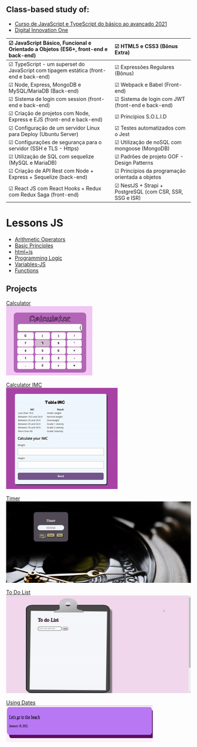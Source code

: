 
## Class-based study of:
- <a href="https://www.udemy.com/course/curso-de-javascript-moderno-do-basico-ao-avancado/" target="_blank"> Curso de JavaScript e TypeScript do básico ao avançado 2021 </a>
- <a href="https://web.dio.me/home" target="_blank"> Digital Innovation One </a>

☑ JavaScript Básico, Funcional e Orientado a Objetos (ES6+, front-end e back-end) | ☑ HTML5 e CSS3 (Bônus Extra)</br>
:---|:---
☑ TypeScript - um superset do JavaScript com tipagem estática (front-end e back-end) | ☑ Expressões Regulares (Bônus)</br>
☑ Node, Express, MongoDB e MySQL/MariaDB (Back-end)  | ☑ Webpack e Babel (Front-end)</br>
☑ Sistema de login com session (front-end e back-end)  | ☑ Sistema de login com JWT (front-end e back-end)</br>
☑ Criação de projetos com Node, Express e EJS (front-end e back-end)| ☑ Princípios S.O.L.I.D</br>
☑ Configuração de um servidor Linux para Deploy (Ubuntu Server) | ☑ Testes automatizados com o Jest</br>
☑ Configurações de segurança para o servidor (SSH e TLS - Https) | ☑ Utilização de noSQL com mongoose (MongoDB)</br>
☑ Utilização de SQL com sequelize (MySQL e MariaDB)</br> | ☑ Padrões de projeto GOF - Design Patterns </br>
☑ Criação de API Rest com Node + Express + Sequelize (back-end) | ☑ Princípios da programação orientada a objetos</br>
☑ React JS com React Hooks + Redux com Redux Saga (front-end) | ☑ NestJS + Strapi + PostgreSQL (com CSR, SSR, SSG e ISR)</br>


# Lessons JS
- <a href="https://github.com/AmandaLimaLuiz/AulasJS/tree/main/arithmeticOperators" target="_blank"> Arithmetic Operators </a>
- <a href="https://github.com/AmandaLimaLuiz/AulasJS/tree/main/basicPrinciples" target="_blank">Basic Principles</a>
- <a href="https://github.com/AmandaLimaLuiz/AulasJS/tree/main/html%2Bjs" target="_blank">html+js</a>
- <a href="https://github.com/AmandaLimaLuiz/AulasJS/tree/main/programmingLogic" target="_blank">Programming Logic</a>
- <a href="https://github.com/AmandaLimaLuiz/AulasJS/tree/main/variables-JS" target="_blank">Variables-JS</a>
- <a href="https://github.com/AmandaLimaLuiz/AulasJS/tree/main/fun%C3%A7oesAvan%C3%A7ado" target="_blank">Functions</a>

## Projects
<a href="https://github.com/AmandaLimaLuiz/AulasJS/tree/main/fun%C3%A7oesAvan%C3%A7ado/Calculator" target="_blank"> Calculator </a> </br>
![calculator.gif](https://github.com/AmandaLimaLuiz/AulasJS/blob/main/fun%C3%A7oesAvan%C3%A7ado/Calculator/img/gif.gif) </br> 

<a href="https://github.com/AmandaLimaLuiz/AulasJS/tree/main/programmingLogic/ExerciceSwitchMadeByMe" target="_blank"> Calculator IMC </a> </br>
![imc.gif](https://github.com/AmandaLimaLuiz/AulasJS/blob/main/programmingLogic/ExerciceSwitchMadeByMe/imc1.gif) </br> 

<a href="https://github.com/AmandaLimaLuiz/AulasJS/tree/main/programmingLogic/ExerciceTimer" target="_blank"> Timer </a> </br>
![timer.gif](https://github.com/AmandaLimaLuiz/AulasJS/blob/main/programmingLogic/ExerciceTimer/img/ezgif.com-gif-maker.gif) </br>

<a href="https://github.com/AmandaLimaLuiz/AulasJS/tree/main/programmingLogic/ToDoList" target="_blank"> To Do List </a> </br>
![toDoList.gif](https://github.com/AmandaLimaLuiz/AulasJS/blob/main/programmingLogic/ToDoList/img/ToDoList.gif) </br>

 <a href="https://github.com/AmandaLimaLuiz/AulasJS/tree/main/programmingLogic" target="_blank"> Using Dates </a> </br>
<img align="center" alt="img-calculator" height="100" width="400" src="https://github.com/AmandaLimaLuiz/AulasJS/blob/main/programmingLogic/ExerciceSwitchMadeByMe/data_1.png">
